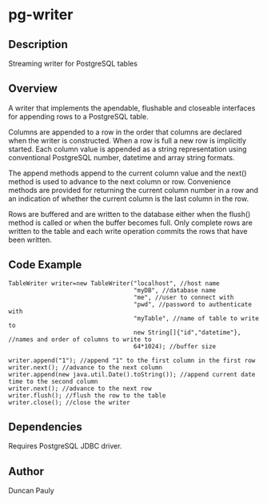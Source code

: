 # pg-writer

## Description

Streaming writer for PostgreSQL tables

## Overview

A writer that implements the apendable, flushable and closeable interfaces for appending rows to a PostgreSQL table.

Columns are appended to a row in the order that columns are declared when the writer is constructed. When a row
is full a new row is implicitly started. Each column value is appended as a string representation using conventional PostgreSQL 
number, datetime and array string formats. 

The append methods append to the current column value and the next() method is used to advance to the next column 
or row. Convenience methods are provided for returning the current column number in a row and an indication
of whether the current column is the last column in the row.

Rows are buffered and are written to the database either when the flush() method is called or when
the buffer becomes full. Only complete rows are written to the table and each write operation
commits the rows that have been written.

## Code Example

    TableWriter writer=new TableWriter("localhost", //host name
                                       "myDB", //database name
                                       "me", //user to connect with
                                       "pwd", //password to authenticate with
                                       "myTable", //name of table to write to 
                                       new String[]{"id","datetime"}, //names and order of columns to write to
                                       64*1024); //buffer size
             
    writer.append("1"); //append "1" to the first column in the first row
    writer.next(); //advance to the next column
    writer.append(new java.util.Date().toString()); //append current date time to the second column 
    writer.next(); //advance to the next row
    writer.flush(); //flush the row to the table
    writer.close(); //close the writer
 
## Dependencies

Requires PostgreSQL JDBC driver.

## Author

Duncan Pauly
